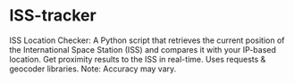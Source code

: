 # ISS-tracker
ISS Location Checker: A Python script that retrieves the current position of the International Space Station (ISS) and compares it with your IP-based location. Get proximity results to the ISS in real-time. Uses requests &amp; geocoder libraries. Note: Accuracy may vary.

